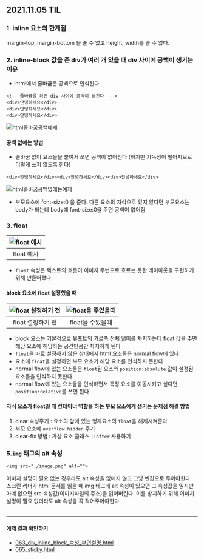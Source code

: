## 2021.11.05 TIL

### 1. inline 요소의 한계점
margin-top, margin-bottom 을 줄 수 없고 height, width를 줄 수 없다.

### 2. inline-block 값을 준 div가 여러 개 있을 때 div 사이에 공백이 생기는 이유
- html에서 줄바꿈은 공백으로 인식된다
```
<!-- 줄바꿈을 하면 div 사이에 공백이 생긴다  -->
<div>안녕하세요</div>
<div>안녕하세요</div>
<div>안녕하세요</div>
```
![html줄바꿈공백예제](https://user-images.githubusercontent.com/74545780/140526281-78d566f7-4482-46a3-9b5b-6ed3de95237e.png)

#### 공백 없애는 방법
- 줄바꿈 없이 요소들을 붙여서 쓰면 공백이 없어진다 (하지만 가독성이 떨어지므로 이렇게 쓰지 않도록 한다)
```
<div>안녕하세요</div><div>안녕하세요</div><div>안녕하세요</div>
```
![html줄바꿈공백없애는예제](https://user-images.githubusercontent.com/74545780/140526501-910e17d7-f751-4151-a390-f7bd4cc4ab92.png)

- 부모요소에 font-size:0 을 준다. 다른 요소의 자식으로 있지 않다면 부모요소는 body가 되는데 body에 font-size:0을 주면 공백이 없어짐

### 3. float
| ![float 예시](https://user-images.githubusercontent.com/74545780/140518555-d604b85b-9b74-4a55-a79a-aa4d0410343d.png) | 
|:--:| 
| float 예시 |
- `float` 속성은 텍스트의 흐름이 이미지 주변으로 흐르는 듯한 레이아웃을 구현하기 위해 만들어졌다

#### block 요소에 float 설정했을 때
| ![float 설정하기 전](https://user-images.githubusercontent.com/74545780/140524199-6ce0e48c-1be5-48a8-98db-63592fa97eb9.png) | ![float을 주었을때](https://user-images.githubusercontent.com/74545780/140524397-39820a4d-fe6d-4ac8-8eb2-ecea35836e6a.png)|
|:--:|:--:| 
| float 설정하기 전 |float을 주었을때|
- block 요소는 기본적으로 뷰포트의 가로폭 전체 넓이를 차지하는데 float 값을 주면 해당 요소에 해당하는 공간만큼만 차지하게 된다
- `float`을 따로 설정하지 않은 상태에서 html 요소들은 normal flow에 있다
- 요소에 `float`을 설정하면 부모 요소가 해당 요소를 인식하지 못한다
- normal flow에 있는 요소들은 `float`된 요소와 `position:absolute` 값이 설정된 요소들을 인식하지 못한다
- normal flow에 있는 요소들을 인식하면서 특정 요소를 이동시키고 싶다면 `position:relative`를 쓰면 된다

#### 자식 요소가 float일 때 컨테이너 역할을 하는 부모 요소에게 생기는 문제점 해결 방법
1. clear 속성주기 : 요소의 앞에 있는 형제요소의 `float`을 해제시켜준다
2. 부모 요소에 `overflow:hidden` 주기
3. clear-fix 방법 : 가상 요소 클래스 `::after` 사용하기

### 5.`img` 태그의 alt 속성
```
<img src="./image.png" alt="">
```
이미지 설명이 필요 없는 경우라도 alt 속성을 없애지 않고 그냥 빈값으로 두어야한다.
스크린 리더가 html 문서를 읽을 때 img 태그에 alt 속성이 있으면 그 속성값을 읽지만 아예 없으면 src 속성값(이미지파일의 주소)을 읽어버린다.
이를 방지하기 위해 이미지 설명이 필요 없더라도 alt 속성을 꼭 적어주어야한다.
<br><br>
<hr>

#### 예제 결과 확인하기
- [063_div_inline_block_속성_부연설명.html](https://dahhnym.github.io/likelion_front_end_school/Day05/063_div_inline_block_%EC%86%8D%EC%84%B1_%EB%B6%80%EC%97%B0%EC%84%A4%EB%AA%85.html)
- [065_sticky.html](https://dahhnym.github.io/likelion_front_end_school/Day05/065_sticky.html)


  
    

  
